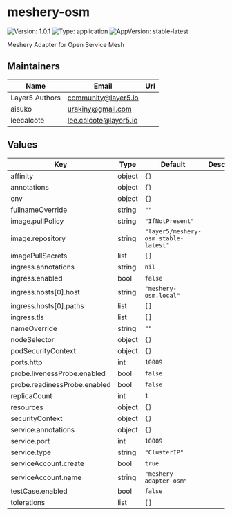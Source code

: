 # meshery-osm

![Version: 1.0.1](https://img.shields.io/badge/Version-1.0.1-informational?style=flat-square) ![Type: application](https://img.shields.io/badge/Type-application-informational?style=flat-square) ![AppVersion: stable-latest](https://img.shields.io/badge/AppVersion-stable--latest-informational?style=flat-square)

Meshery Adapter for Open Service Mesh

## Maintainers

| Name | Email | Url |
| ---- | ------ | --- |
| Layer5 Authors | community@layer5.io |  |
| aisuko | urakiny@gmail.com |  |
| leecalcote | lee.calcote@layer5.io |  |

## Values

| Key | Type | Default | Description |
|-----|------|---------|-------------|
| affinity | object | `{}` |  |
| annotations | object | `{}` |  |
| env | object | `{}` |  |
| fullnameOverride | string | `""` |  |
| image.pullPolicy | string | `"IfNotPresent"` |  |
| image.repository | string | `"layer5/meshery-osm:stable-latest"` |  |
| imagePullSecrets | list | `[]` |  |
| ingress.annotations | string | `nil` |  |
| ingress.enabled | bool | `false` |  |
| ingress.hosts[0].host | string | `"meshery-osm.local"` |  |
| ingress.hosts[0].paths | list | `[]` |  |
| ingress.tls | list | `[]` |  |
| nameOverride | string | `""` |  |
| nodeSelector | object | `{}` |  |
| podSecurityContext | object | `{}` |  |
| ports.http | int | `10009` |  |
| probe.livenessProbe.enabled | bool | `false` |  |
| probe.readinessProbe.enabled | bool | `false` |  |
| replicaCount | int | `1` |  |
| resources | object | `{}` |  |
| securityContext | object | `{}` |  |
| service.annotations | object | `{}` |  |
| service.port | int | `10009` |  |
| service.type | string | `"ClusterIP"` |  |
| serviceAccount.create | bool | `true` |  |
| serviceAccount.name | string | `"meshery-adapter-osm"` |  |
| testCase.enabled | bool | `false` |  |
| tolerations | list | `[]` |  |

